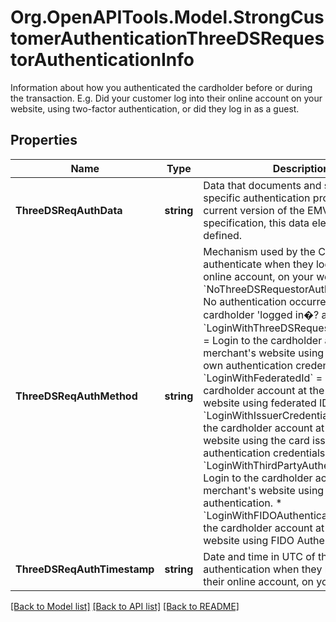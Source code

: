 # Org.OpenAPITools.Model.StrongCustomerAuthenticationThreeDSRequestorAuthenticationInfo
Information about how you authenticated the cardholder before or during the transaction. E.g. Did your customer log into their online account on your website, using two-factor authentication, or did they log in as a guest.

## Properties

Name | Type | Description | Notes
------------ | ------------- | ------------- | -------------
**ThreeDSReqAuthData** | **string** | Data that documents and supports a specific authentication process. In the current version of the EMVCo specification, this data element is not yet defined. | [optional] 
**ThreeDSReqAuthMethod** | **string** | Mechanism used by the Cardholder to authenticate when they logged into their online account, on your website.    * &#x60;NoThreeDSRequestorAuthentication&#x60; &#x3D; No authentication occurred (i.e. cardholder &#39;logged in�? as guest).   * &#x60;LoginWithThreeDSRequestorCredentials&#x60; &#x3D; Login to the cardholder account at the merchant&#39;s website using the merchant&#39;s own authentication credentials.   * &#x60;LoginWithFederatedId&#x60; &#x3D; Login to the cardholder account at the merchant&#39;s website using federated ID.   * &#x60;LoginWithIssuerCredentials&#x60; &#x3D; Login to the cardholder account at the merchant&#39;s website using the card issuer&#39;s authentication credentials.   * &#x60;LoginWithThirdPartyAuthentication&#x60; &#x3D; Login to the cardholder account at the merchant&#39;s website using third-party authentication.   * &#x60;LoginWithFIDOAuthenticator&#x60; &#x3D; Login to the cardholder account at the merchant&#39;s website using FIDO Authenticator.  | [optional] 
**ThreeDSReqAuthTimestamp** | **string** | Date and time in UTC of the cardholder authentication when they logged into their online account, on your website. | [optional] 

[[Back to Model list]](../README.md#documentation-for-models) [[Back to API list]](../README.md#documentation-for-api-endpoints) [[Back to README]](../README.md)

